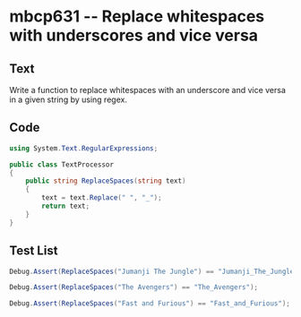 # mbcp631 -- Replace whitespaces with underscores and vice versa

## Text

Write a function to replace whitespaces with an underscore and vice versa in a given string by using regex.

## Code

```csharp
using System.Text.RegularExpressions;

public class TextProcessor
{
    public string ReplaceSpaces(string text)
    {
        text = text.Replace(" ", "_");
        return text;
    }
}
```

## Test List

```csharp
Debug.Assert(ReplaceSpaces("Jumanji The Jungle") == "Jumanji_The_Jungle");
```

```csharp
Debug.Assert(ReplaceSpaces("The Avengers") == "The_Avengers");
```

```csharp
Debug.Assert(ReplaceSpaces("Fast and Furious") == "Fast_and_Furious");
```
